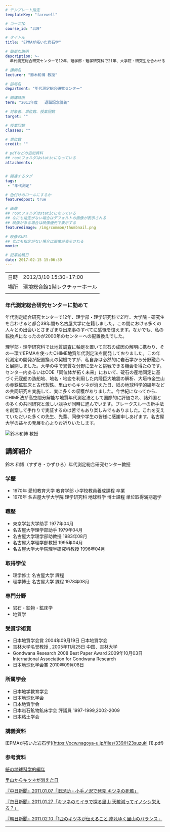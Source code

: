 ```yaml
---
# テンプレート指定
templateKey: "farewell"

# コースID
course_id: "339"

# タイトル
title: "EPMAが拓いた岩石学"

# 簡単な説明
description: >-
  年代測定総合研究センターで12年、理学部・理学研究科で21年、大学院・研究生を合わせると都合39年間も名古屋大学に在籍しました。この間における多くの人々との出会いとさまざまな出来事のすべてに感慨を憶えます。なかでも、私の転換点になったのが2000年のセンターへの配置換えでした。理学部・理学研究科では地質調査に軸足を置いて岩石の成因の解明に携わり、その一環でEPMAを使ったCHIME地質年代 ....

# 講師名
lecturer: "鈴木和博 教授"

# 部局名
department: "年代測定総合研究センター"

# 開講時限
term: "2011年度	退職記念講義"

# 対象者、単位数、授業回数
target: ""

# 授業回数
classes: ""

# 単位数
credit: ""

# pdfなどの追加資料
## rootフォルダはstaticになっている
attachments:


# 関連するタグ
tags:
 - "年代測定"

# 色付けのロールにするか
featuredpost: true

# 画像
## rootフォルダはstaticになっている
## なにも指定がない場合はデフォルトの画像が表示される
## 映像がある場合は映像優先で表示する
featuredimage: /img/common/thumbnail.png

# 映像のURL
## なにも指定がない場合は画像が表示される
movie: 

# 記事投稿日
date: 2017-02-15 15:06:39
---
```


|   |   |
|---|---|
| 日時 | 2012/3/10  15:30-17:00 |
| 場所 | 環境総合館1階レクチャーホール |
|   |   |


### 年代測定総合研究センターに勤めて

年代測定総合研究センターで12年、理学部・理学研究科で21年、大学院・研究生を合わせると都合39年間も名古屋大学に在籍しました。この間における多くの人々との出会いとさまざまな出来事のすべてに感慨を憶えます。なかでも、私の転換点になったのが2000年のセンターへの配置換えでした。

理学部・理学研究科では地質調査に軸足を置いて岩石の成因の解明に携わり、その一環でEPMAを使ったCHIME地質年代測定法を開発しておりました。この年代測定の開発が配置換えの契機ですが、私自身は必然的に岩石学から分野融合へと展開しました。大学の中で異質な分野に堂々と挑戦できる機会を得たのです。センター内あるいはCOE「同位体が拓く未来」において、碇石の産地同定に基づく元寇船の造船地、地名・地変を利用した内陸巨大地震の解析、大垣市金生山の赤鉄鉱鉱床と古代製鉄、里山からキツネが消えた日、紙の地球科学的編年などの共同研究を実施して、実に多くの収穫がありました。今世紀になってから、CHIME法が高空間分解能な地質年代測定法として国際的に評価され、諸外国との多くの共同研究と激しい競争が同時に進んでいます。ブレークスルーの新手法を創案して手作りで実証するのは苦でもあり楽しみでもありました。これを支えていただいた多くの先生、先輩、同僚や学生の皆様に感謝申しあげます。名古屋大学の益々の発展を心よりお祈りいたします。



![ 鈴木和博 教授](https://ocw.nagoya-u.jp/files/339/s_suzuki.png) 
## 講師紹介

鈴木 和博（すずき・かずひろ）年代測定総合研究センター教授

### 学歴

* 1970年 愛知教育大学 教育学部 小学校教員養成課程 卒業
* 1976年 名古屋大学大学院 理学研究科 地球科学 博士課程 単位取得満期退学

### 職歴

* 東京学芸大学助手 1977年04月
* 名古屋大学理学部助手 1979年04月
* 名古屋大学理学部助教授 1983年08月
* 名古屋大学理学部教授 1995年04月
* 名古屋大学大学院理学研究科教授 1996年04月

### 取得学位

* 理学修士 名古屋大学 課程
* 理学博士 名古屋大学 課程 1978年08月

### 専門分野

* 岩石・鉱物・鉱床学
* 地質学

### 受賞学術賞

* 日本地質学会賞 2004年09月19日 日本地質学会
* 吉林大学名誉教授 , 2005年11月25日 中国、吉林大学
* Gondwana Research 2008 Best Paper Award 2009年10月03日 International Association for Gondwana Research
* 日本地球化学会賞 2010年09月08日

### 所属学会

* 日本地学教育学会
* 日本地球化学会
* 日本地質学会
* 日本岩石鉱物鉱床学会 評議員 1997-1999,2002-2009
* 日本粘土学会


### 講義資料

[EPMAが拓いた岩石学](https://ocw.nagoya-u.jp/files/339/H23suzuki (1).pdf) 


### 参考資料

[紙の地球科学的編年](https://ocw.nagoya-u.jp/files/339/paper.pdf) 


[里山からキツネが消えた日](https://ocw.nagoya-u.jp/files/339/kitsune.pdf) 


[『中日新聞』2011.01.07「旧足助・小手ノ沢で発見 キツネの死骸」](https://ocw.nagoya-u.jp/files/339/20110107chunichi.jpg) 


[『毎日新聞』2011.01.27「キツネのミイラで探る里山 天敵減ってイノシシ栄える？」](https://ocw.nagoya-u.jp/files/339/20110127mainichi.jpg) 


[『朝日新聞』2011.02.10「1匹のキツネが伝えること 崩れゆく里山のバランス」](https://ocw.nagoya-u.jp/files/339/20110210asahi.jpg) 

-----